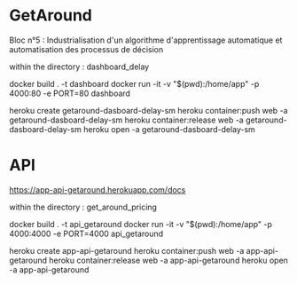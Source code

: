 # GetAround
Bloc n°5 : Industrialisation d'un algorithme d'apprentissage automatique et automatisation des processus de décision

within the directory : dashboard_delay

docker build . -t dashboard
docker run -it -v "$(pwd):/home/app" -p 4000:80 -e PORT=80 dashboard

heroku create getaround-dasboard-delay-sm
heroku container:push web -a getaround-dasboard-delay-sm
heroku container:release web -a getaround-dasboard-delay-sm
heroku open -a getaround-dasboard-delay-sm




# API

https://app-api-getaround.herokuapp.com/docs

within the directory : get_around_pricing

docker build . -t api_getaround
docker run -it -v "$(pwd):/home/app" -p 4000:4000 -e PORT=4000 api_getaround

heroku create app-api-getaround
heroku container:push web -a app-api-getaround
heroku container:release web -a app-api-getaround
heroku open -a app-api-getaround

